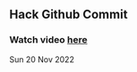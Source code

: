 
 ## Hack Github Commit 
 ### Watch video <a href="https://www.youtube.com">here</a> 
 Sun 20 Nov 2022 
